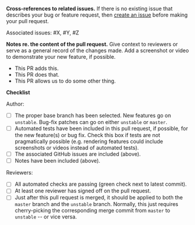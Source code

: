 **Cross-references to related issues.**  If there is no existing issue that describes your bug or feature request, then [create an issue](https://github.com/cytoscape/cytoscape.js/issues/new/choose) before making your pull request.

Associated issues: #X, #Y, #Z

**Notes re. the content of the pull request.** Give context to reviewers or serve as a general record of the changes made.  Add a screenshot or video to demonstrate your new feature, if possible.

- This PR adds this.
- This PR does that.
- This PR allows us to do some other thing.

**Checklist**

Author:

- [ ] The proper base branch has been selected.  New features go on `unstable`.  Bug-fix patches can go on either `unstable` or `master`.
- [ ] Automated tests have been included in this pull request, if possible, for the new feature(s) or bug fix.  Check this box if tests are not pragmatically possible (e.g. rendering features could include screenshots or videos instead of automated tests).
- [ ] The associated GitHub issues are included (above).
- [ ] Notes have been included (above).

Reviewers:

- [ ] All automated checks are passing (green check next to latest commit).
- [ ] At least one reviewer has signed off on the pull request.
- [ ] Just after this pull request is merged, it should be applied to both the `master` branch and the `unstable` branch.  Normally, this just requires cherry-picking the corresponding merge commit from `master` to `unstable` -- or vice versa.
